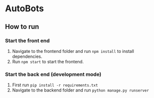 # AutoBots

## How to run
### Start the front end
1. Navigate to the frontend folder and run ```npm install``` to install dependencies.
2. Run ```npm start``` to start the frontend.

### Start the back end (development mode)
1. First run ```pip install -r requirements.txt```
2. Navigate to the backend folder and run ```python manage.py runserver```

